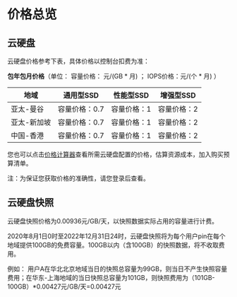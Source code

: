 # 价格总览

## 云硬盘

云硬盘价格参考下表，具体价格以控制台扣费为准：


**包年包月价格**（单位：  容量价格： 元/(GB * 月) ； IOPS价格：元/(个 * 月) ）

| 地域        | 通用型SSD     | 性能型SSD   | 增强型SSD   |
| ----------- | ------------- | ----------- | ----------- |
| 亚太-曼谷   | 容量价格：0.7 | 容量价格：1 | 容量价格：2 |
| 亚太-新加坡 | 容量价格：0.7 | 容量价格：1 | 容量价格：2 |
| 中国-香港   | 容量价格：0.7 | 容量价格：1 | 容量价格：2 |


您也可以点击[价格计算器](https://www.jdcloud.com/cn/calculator/calDisk)查看所需云硬盘配置的价格，估算资源成本，加入购买预算清单。

注：为保证您获取价格的准确性，请您登录后查看。



## 云硬盘快照

云硬盘快照价格为0.00936元/GB/天，以快照数据实际占用的容量进行计费。

2020年8月1日0时至2022年12月31日24时，云硬盘快照将为每个用户pin在每个地域提供100GB的免费容量。100GB以内（含100GB）的快照数据，将不收取费用。

例如： 用户A在华北北京地域当日的快照总容量为99GB，则当日不产生快照容量费用；在华东-上海地域的当日快照总容量为101GB，则快照费用为（101GB-100GB）*0.00427元/GB/天=0.00427元

